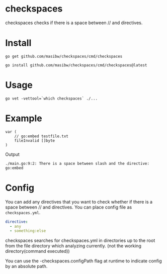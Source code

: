 # checkspaces
checkspaces checks if there is a space between // and directives.

# Install

```
go get github.com/masibw/checkspaces/cmd/checkspaces
```

```
go install github.com/masibw/checkspaces/cmd/checkspaces@latest
```

# Usage
```
go vet -vettool=`which checkspaces` ./...
```

# Example
```
var (
    // go:embed testfile.txt
    fileInvalid []byte
)
```

Output
```
./main.go:9:2: There is a space between slash and the directive: go:embed
```

# Config
You can add any directives that you want to check whether if there is a space between // and directives.
You can place config file as `checkspaces.yml`.
```yaml
directive:
  - any
  - something:else 
```

checkspaces searches for checkspaces.yml in directories up to the root from the file directory which analyzing currently. (not the working directory(command executed))

You can use the -checkspaces.configPath flag at runtime to indicate config by an absolute path.
